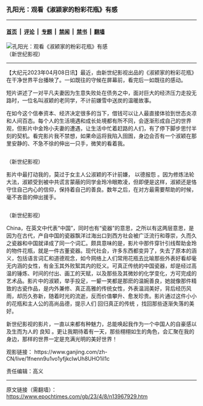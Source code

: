 ### 孔阳光：观看《淑颍家的粉彩花瓶》有感

---

#### [首页](../../../..?n13967929) &nbsp;|&nbsp; [评论](../../../../../epoch-comment?n13967929) &nbsp;|&nbsp; [专题](../../../../../epoch-special?n13967929) &nbsp;|&nbsp; [禁闻](../../../../../epoch-news?n13967929) &nbsp;|&nbsp; [禁书](../../../../../books?n13967929) &nbsp;|&nbsp; [翻墙](https://github.com/gfw-breaker/nogfw/blob/master/README.md?n13967929)


<div><img alt="孔阳光：观看《淑颍家的粉彩花瓶》有感" class="attachment-djy_600_400 size-djy_600_400 wp-post-image" src="https://i.epochtimes.com/assets/uploads/2023/04/id13967954-64aee0cf2e9b481ddd1628a54673fce8-600x400.jpg"/>
<div class="caption">
 （新世纪影视）
</div></div><hr/><div class="post_content" id="artbody" itemprop="articleBody">
 <!-- article content begin -->
 <p>
  【大纪元2023年04月08日讯】最近，由新世纪影视出品的《淑颍家的粉彩花瓶》在干净世界平台播映了。一如既往的守候在屏幕前，看完后一如既往的感动。
 </p>
 <p>
  短片讲述了一对平凡夫妻因为生意失败处在债务之中，面对巨大的经济压力走投无路时，一位名叫淑颖的老同学，不计前嫌雪中送炭的温暖故事。
 </p>
 <p>
  在如今这个信奉资本、经济决定很多的当下，借钱可以让人最直接体验到世态炎凉和人间百态。每个人的生活境遇和成长处境都有所不同，会逐渐形成自己的世界观，但影片中金玲小夫妻的遭遇，让生活中忙着赶路的人们，有了停下脚步思忖半刻的契机。看完影片我不禁想，如果命运将我陷入囹圄，身边会否有一个淑颖在那里安静的、不急不徐的伸出一只手，微笑的看着我。
 </p>
 <p>
  <ok href="https://i.epochtimes.com/assets/uploads/2023/04/id13967962-2.jpeg">
   <img alt="" class="size-large wp-image-13967962 aligncenter" src="https://i.epochtimes.com/assets/uploads/2023/04/id13967962-2-600x400.jpeg"/>
  </ok>
 </p>
 <p>
  （新世纪影视）
 </p>
 <p>
  影片中最打动我的，莫过于女主人公淑颖的不计前嫌，
  <ok href="https://www.epochtimes.com/gb/tag/%E4%BB%A5%E5%BE%B7%E6%8A%A5%E6%80%A8.html">
   以德报怨
  </ok>
  。因为修炼法轮大法，淑颖受到被中共谎言蒙蔽的同学金玲冷眼欺凌，但即便是这样，淑颍还是恪守住自己内心的信仰，保持着自己的善良。数年之后，在对方最需要帮助的时候，毫不吝啬的伸出援手。
 </p>
 <p>
  <ok href="https://i.epochtimes.com/assets/uploads/2023/04/id13967966-3.jpeg">
   <img alt="" class="size-large wp-image-13967966 aligncenter" src="https://i.epochtimes.com/assets/uploads/2023/04/id13967966-3-600x400.jpeg"/>
  </ok>
 </p>
 <p>
  （新世纪影视）
 </p>
 <p>
  China，在英文中代表“中国”，同时也有“瓷器”的意思，之所以有这两层意思，是因为在古代，产自中国的瓷器飘洋过海出口到西方社会被广泛流行和尊崇，久而久之瓷器和中国就译成了同一个词汇。颇具意味的是，影片中那件穿针引线帮助金玲的物件花瓶，就是一件古董瓷器。现代社会，许多东西都变异了，失去了原本的涵义，包括语言词汇和道德观念，如今网络上人们常用花瓶去比喻那些外表好看却毫无内涵的女性，有金玉其外败絮其内的贬义。可真正传统的中国瓷器，却是经过高温的锤炼、时间的付出、画工的天赋，以及那些及其微妙的化学变化，方可完成的艺术品。影片中的淑颖，举手投足，一颦一笑都是那麽的温婉善良，她就像那件精致的古瓷作品，是内外兼修、真正高雅的传统女性，外表温润美好，背后经历风雨，却历久弥新，随着时光的流逝，反而价值攀升、愈发珍贵。影片通过这件小小的花瓶和主人公的高尚品德，提示人们
  <ok href="https://www.epochtimes.com/gb/tag/%E5%9B%9E%E5%BD%92%E7%9C%9F%E6%AD%A3%E7%9A%84%E4%BC%A0%E7%BB%9F.html">
   回归真正的传统
  </ok>
  ，找回那些逐渐失落的美好。
 </p>
 <p>
  新世纪影视的影片，一直以来都有种魅力，总能唤起我作为一个中国人的自豪感以及生而为人的
  <ok href="https://www.epochtimes.com/gb/tag/%E8%89%AF%E7%9F%A5.html">
   良知
  </ok>
  。更让我期待着有一天，那些栩栩如生的角色，会汇聚在我的身边，那样的世界一定是充满光明的美好世界！
 </p>
 <p>
  观影链接：
  <ok href="https://www.ganjing.com/zh-CN/live/1fnenn9u1vo1yfjkcIwUh8UHO1il1c">
   https://www.ganjing.com/zh-CN/live/1fnenn9u1vo1yfjkcIwUh8UHO1il1c
  </ok>
 </p>
 <p>
  责任编辑：高义
 </p>
 <!-- article content end -->
 <div id="below_article_ad">
 </div>
</div>


---

原文链接（需翻墙）：https://www.epochtimes.com/gb/23/4/8/n13967929.htm